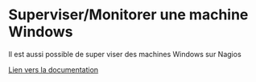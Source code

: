 # Superviser/Monitorer une machine Windows

Il est aussi possible de super viser des machines Windows sur Nagios

[Lien vers la documentation](https://github.com/1Tyron140/doc/blob/main/docs/sio/nagios/nagios_ajouter-machine-linux.pdf)
